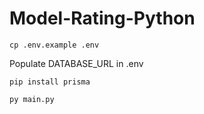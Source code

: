 # Model-Rating-Python

`cp .env.example .env`

Populate DATABASE_URL in .env

`pip install prisma`

`py main.py`